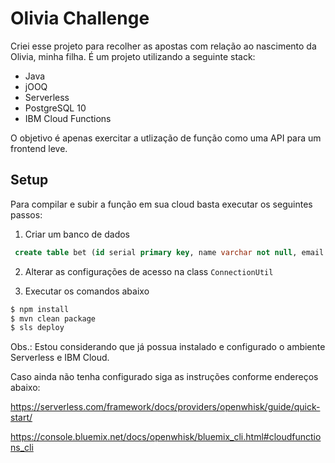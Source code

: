 # Olivia Challenge

Criei esse projeto para recolher as apostas com relação ao nascimento da Olivia, minha filha.
É um projeto utilizando a seguinte stack:

* Java
* jOOQ
* Serverless
* PostgreSQL 10
* IBM Cloud Functions

O objetivo é apenas exercitar a utlização de função como uma API para um frontend leve.

## Setup

Para compilar e subir a função em sua cloud basta executar os seguintes passos:

1. Criar um banco de dados

```sql
 create table bet (id serial primary key, name varchar not null, email varchar not null, height numeric not null, weight numeric not null, born timestamp not null, hairy boolean not null);
```

2. Alterar as configurações de acesso na class `ConnectionUtil`

3. Executar os comandos abaixo

```bash
$ npm install
$ mvn clean package
$ sls deploy
```

Obs.: Estou considerando que já possua instalado e configurado o ambiente Serverless e IBM Cloud.

Caso ainda não tenha configurado siga as instruções conforme endereços abaixo:

https://serverless.com/framework/docs/providers/openwhisk/guide/quick-start/

https://console.bluemix.net/docs/openwhisk/bluemix_cli.html#cloudfunctions_cli